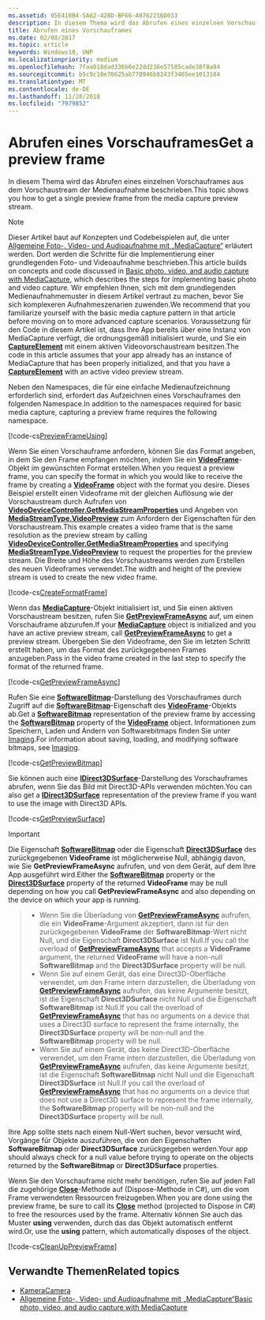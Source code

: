 ```yaml
---
ms.assetid: 05E418B4-5A62-42BD-BF66-A0762216D033
description: In diesem Thema wird das Abrufen eines einzelnen Vorschauframes aus dem Vorschaustream der Medienaufnahme beschrieben.
title: Abrufen eines Vorschauframes
ms.date: 02/08/2017
ms.topic: article
keywords: Windows10, UWP
ms.localizationpriority: medium
ms.openlocfilehash: 7faa018dad336b6e22dd236e57585cade38f8a94
ms.sourcegitcommit: b5c9c18e70625ab770946b8243f3465ee1013184
ms.translationtype: MT
ms.contentlocale: de-DE
ms.lasthandoff: 11/28/2018
ms.locfileid: "7979852"
---
```

# <a name="get-a-preview-frame"></a><span data-ttu-id="9322c-104">Abrufen eines Vorschauframes</span><span class="sxs-lookup"><span data-stu-id="9322c-104">Get a preview frame</span></span>


<span data-ttu-id="9322c-105">In diesem Thema wird das Abrufen eines einzelnen Vorschauframes aus dem Vorschaustream der Medienaufnahme beschrieben.</span><span class="sxs-lookup"><span data-stu-id="9322c-105">This topic shows you how to get a single preview frame from the media capture preview stream.</span></span>

> [!NOTE] 
> <span data-ttu-id="9322c-106">Dieser Artikel baut auf Konzepten und Codebeispielen auf, die unter [Allgemeine Foto-, Video- und Audioaufnahme mit „MediaCapture“](basic-photo-video-and-audio-capture-with-MediaCapture.md) erläutert werden. Dort werden die Schritte für die Implementierung einer grundlegenden Foto- und Videoaufnahme beschrieben.</span><span class="sxs-lookup"><span data-stu-id="9322c-106">This article builds on concepts and code discussed in [Basic photo, video, and audio capture with MediaCapture](basic-photo-video-and-audio-capture-with-MediaCapture.md), which describes the steps for implementing basic photo and video capture.</span></span> <span data-ttu-id="9322c-107">Wir empfehlen Ihnen, sich mit dem grundlegenden Medienaufnahmemuster in diesem Artikel vertraut zu machen, bevor Sie sich komplexeren Aufnahmeszenarien zuwenden.</span><span class="sxs-lookup"><span data-stu-id="9322c-107">We recommend that you familiarize yourself with the basic media capture pattern in that article before moving on to more advanced capture scenarios.</span></span> <span data-ttu-id="9322c-108">Voraussetzung für den Code in diesem Artikel ist, dass Ihre App bereits über eine Instanz von MediaCapture verfügt, die ordnungsgemäß initialisiert wurde, und Sie ein [**CaptureElement**](https://msdn.microsoft.com/library/windows/apps/br209278) mit einem aktiven Videovorschaustream besitzen.</span><span class="sxs-lookup"><span data-stu-id="9322c-108">The code in this article assumes that your app already has an instance of MediaCapture that has been properly initialized, and that you have a [**CaptureElement**](https://msdn.microsoft.com/library/windows/apps/br209278) with an active video preview stream.</span></span>

<span data-ttu-id="9322c-109">Neben den Namespaces, die für eine einfache Medienaufzeichnung erforderlich sind, erfordert das Aufzeichnen eines Vorschauframes den folgenden Namespace.</span><span class="sxs-lookup"><span data-stu-id="9322c-109">In addition to the namespaces required for basic media capture, capturing a preview frame requires the following namespace.</span></span>

[!code-cs[PreviewFrameUsing](./code/BasicMediaCaptureWin10/cs/MainPage.xaml.cs#SnippetPreviewFrameUsing)]

<span data-ttu-id="9322c-110">Wenn Sie einen Vorschauframe anfordern, können Sie das Format angeben, in dem Sie den Frame empfangen möchten, indem Sie ein [**VideoFrame**](https://msdn.microsoft.com/library/windows/apps/dn930917)-Objekt im gewünschten Format erstellen.</span><span class="sxs-lookup"><span data-stu-id="9322c-110">When you request a preview frame, you can specify the format in which you would like to receive the frame by creating a [**VideoFrame**](https://msdn.microsoft.com/library/windows/apps/dn930917) object with the format you desire.</span></span> <span data-ttu-id="9322c-111">Dieses Beispiel erstellt einen Videoframe mit der gleichen Auflösung wie der Vorschaustream durch Aufrufen von [**VideoDeviceController.GetMediaStreamProperties**](https://msdn.microsoft.com/library/windows/apps/br211995) und Angeben von [**MediaStreamType.VideoPreview**](https://msdn.microsoft.com/library/windows/apps/br226640) zum Anfordern der Eigenschaften für den Vorschaustream.</span><span class="sxs-lookup"><span data-stu-id="9322c-111">This example creates a video frame that is the same resolution as the preview stream by calling [**VideoDeviceController.GetMediaStreamProperties**](https://msdn.microsoft.com/library/windows/apps/br211995) and specifying [**MediaStreamType.VideoPreview**](https://msdn.microsoft.com/library/windows/apps/br226640) to request the properties for the preview stream.</span></span> <span data-ttu-id="9322c-112">Die Breite und Höhe des Vorschaustreams werden zum Erstellen des neuen Videoframes verwendet.</span><span class="sxs-lookup"><span data-stu-id="9322c-112">The width and height of the preview stream is used to create the new video frame.</span></span>

[!code-cs[CreateFormatFrame](./code/BasicMediaCaptureWin10/cs/MainPage.xaml.cs#SnippetCreateFormatFrame)]

<span data-ttu-id="9322c-113">Wenn das [**MediaCapture**](https://msdn.microsoft.com/library/windows/apps/br241124)-Objekt initialisiert ist, und Sie einen aktiven Vorschaustream besitzen, rufen Sie [**GetPreviewFrameAsync**](https://msdn.microsoft.com/library/windows/apps/dn926711) auf, um einen Vorschauframe abzurufen.</span><span class="sxs-lookup"><span data-stu-id="9322c-113">If your [**MediaCapture**](https://msdn.microsoft.com/library/windows/apps/br241124) object is initialized and you have an active preview stream, call [**GetPreviewFrameAsync**](https://msdn.microsoft.com/library/windows/apps/dn926711) to get a preview stream.</span></span> <span data-ttu-id="9322c-114">Übergeben Sie den Videoframe, den Sie im letzten Schritt erstellt haben, um das Format des zurückgegebenen Frames anzugeben.</span><span class="sxs-lookup"><span data-stu-id="9322c-114">Pass in the video frame created in the last step to specify the format of the returned frame.</span></span>

[!code-cs[GetPreviewFrameAsync](./code/BasicMediaCaptureWin10/cs/MainPage.xaml.cs#SnippetGetPreviewFrameAsync)]

<span data-ttu-id="9322c-115">Rufen Sie eine [**SoftwareBitmap**](https://msdn.microsoft.com/library/windows/apps/dn887358)-Darstellung des Vorschauframes durch Zugriff auf die [**SoftwareBitmap**](https://msdn.microsoft.com/library/windows/apps/dn930926)-Eigenschaft des [**VideoFrame**](https://msdn.microsoft.com/library/windows/apps/dn930917)-Objekts ab.</span><span class="sxs-lookup"><span data-stu-id="9322c-115">Get a [**SoftwareBitmap**](https://msdn.microsoft.com/library/windows/apps/dn887358) representation of the preview frame by accessing the [**SoftwareBitmap**](https://msdn.microsoft.com/library/windows/apps/dn930926) property of the [**VideoFrame**](https://msdn.microsoft.com/library/windows/apps/dn930917) object.</span></span> <span data-ttu-id="9322c-116">Informationen zum Speichern, Laden und Ändern von Softwarebitmaps finden Sie unter [Imaging](imaging.md).</span><span class="sxs-lookup"><span data-stu-id="9322c-116">For information about saving, loading, and modifying software bitmaps, see [Imaging](imaging.md).</span></span>

[!code-cs[GetPreviewBitmap](./code/BasicMediaCaptureWin10/cs/MainPage.xaml.cs#SnippetGetPreviewBitmap)]

<span data-ttu-id="9322c-117">Sie können auch eine [**IDirect3DSurface**](https://msdn.microsoft.com/library/windows/apps/dn965505)-Darstellung des Vorschauframes abrufen, wenn Sie das Bild mit Direct3D-APIs verwenden möchten.</span><span class="sxs-lookup"><span data-stu-id="9322c-117">You can also get a [**IDirect3DSurface**](https://msdn.microsoft.com/library/windows/apps/dn965505) representation of the preview frame if you want to use the image with Direct3D APIs.</span></span>

[!code-cs[GetPreviewSurface](./code/BasicMediaCaptureWin10/cs/MainPage.xaml.cs#SnippetGetPreviewSurface)]

> [!IMPORTANT]
> <span data-ttu-id="9322c-118">Die Eigenschaft [**SoftwareBitmap**](https://msdn.microsoft.com/library/windows/apps/dn930926) oder die Eigenschaft [**Direct3DSurface**](https://msdn.microsoft.com/library/windows/apps/dn930920) des zurückgegebenen **VideoFrame** ist möglicherweise Null, abhängig davon, wie Sie **GetPreviewFrameAsync** aufrufen, und von dem Gerät, auf dem Ihre App ausgeführt wird.</span><span class="sxs-lookup"><span data-stu-id="9322c-118">Either the [**SoftwareBitmap**](https://msdn.microsoft.com/library/windows/apps/dn930926) property or the [**Direct3DSurface**](https://msdn.microsoft.com/library/windows/apps/dn930920) property of the returned **VideoFrame** may be null depending on how you call **GetPreviewFrameAsync** and also depending on the device on which your app is running.</span></span>

> - <span data-ttu-id="9322c-119">Wenn Sie die Überladung von [**GetPreviewFrameAsync**](https://msdn.microsoft.com/library/windows/apps/dn926713) aufrufen, die ein **VideoFrame**-Argument akzeptiert, dann ist für den zurückgegebenen **VideoFrame** der **SoftwareBitmap**-Wert nicht Null, und die Eigenschaft **Direct3DSurface** ist Null.</span><span class="sxs-lookup"><span data-stu-id="9322c-119">If you call the overload of [**GetPreviewFrameAsync**](https://msdn.microsoft.com/library/windows/apps/dn926713) that accepts a **VideoFrame** argument, the returned **VideoFrame** will have a non-null **SoftwareBitmap** and the **Direct3DSurface** property will be null.</span></span>
> - <span data-ttu-id="9322c-120">Wenn Sie auf einem Gerät, das eine Direct3D-Oberfläche verwendet, um den Frame intern darzustellen, die Überladung von [**GetPreviewFrameAsync**](https://msdn.microsoft.com/library/windows/apps/dn926712) aufrufen, das keine Argumente besitzt, ist die Eigenschaft **Direct3DSurface** nicht Null und die Eigenschaft **SoftwareBitmap** ist Null.</span><span class="sxs-lookup"><span data-stu-id="9322c-120">If you call the overload of [**GetPreviewFrameAsync**](https://msdn.microsoft.com/library/windows/apps/dn926712) that has no arguments on a device that uses a Direct3D surface to represent the frame internally, the **Direct3DSurface** property will be non-null and the **SoftwareBitmap** property will be null.</span></span>
> - <span data-ttu-id="9322c-121">Wenn Sie auf einem Gerät, das keine Direct3D-Oberfläche verwendet, um den Frame intern darzustellen, die Überladung von [**GetPreviewFrameAsync**](https://msdn.microsoft.com/library/windows/apps/dn926712) aufrufen, das keine Argumente besitzt, ist die Eigenschaft **SoftwareBitmap** nicht Null und die Eigenschaft **Direct3DSurface** ist Null.</span><span class="sxs-lookup"><span data-stu-id="9322c-121">If you call the overload of [**GetPreviewFrameAsync**](https://msdn.microsoft.com/library/windows/apps/dn926712) that has no arguments on a device that does not use a Direct3D surface to represent the frame internally, the **SoftwareBitmap** property will be non-null and the **Direct3DSurface** property will be null.</span></span>

<span data-ttu-id="9322c-122">Ihre App sollte stets nach einem Null-Wert suchen, bevor versucht wird, Vorgänge für Objekte auszuführen, die von den Eigenschaften **SoftwareBitmap** oder **Direct3DSurface** zurückgegeben werden.</span><span class="sxs-lookup"><span data-stu-id="9322c-122">Your app should always check for a null value before trying to operate on the objects returned by the **SoftwareBitmap** or **Direct3DSurface** properties.</span></span>

<span data-ttu-id="9322c-123">Wenn Sie den Vorschauframe nicht mehr benötigen, rufen Sie auf jeden Fall die zugehörige [**Close**](https://msdn.microsoft.com/library/windows/apps/dn930918)-Methode auf (Dispose-Methode in C#), um die vom Frame verwendeten Ressourcen freizugeben.</span><span class="sxs-lookup"><span data-stu-id="9322c-123">When you are done using the preview frame, be sure to call its [**Close**](https://msdn.microsoft.com/library/windows/apps/dn930918) method (projected to Dispose in C#) to free the resources used by the frame.</span></span> <span data-ttu-id="9322c-124">Alternativ können Sie auch das Muster **using** verwenden, durch das das Objekt automatisch entfernt wird.</span><span class="sxs-lookup"><span data-stu-id="9322c-124">Or, use the **using** pattern, which automatically disposes of the object.</span></span>

[!code-cs[CleanUpPreviewFrame](./code/BasicMediaCaptureWin10/cs/MainPage.xaml.cs#SnippetCleanUpPreviewFrame)]

## <a name="related-topics"></a><span data-ttu-id="9322c-125">Verwandte Themen</span><span class="sxs-lookup"><span data-stu-id="9322c-125">Related topics</span></span>

* [<span data-ttu-id="9322c-126">Kamera</span><span class="sxs-lookup"><span data-stu-id="9322c-126">Camera</span></span>](camera.md)
* [<span data-ttu-id="9322c-127">Allgemeine Foto-, Video- und Audioaufnahme mit „MediaCapture“</span><span class="sxs-lookup"><span data-stu-id="9322c-127">Basic photo, video, and audio capture with MediaCapture</span></span>](basic-photo-video-and-audio-capture-with-MediaCapture.md)
 

 




